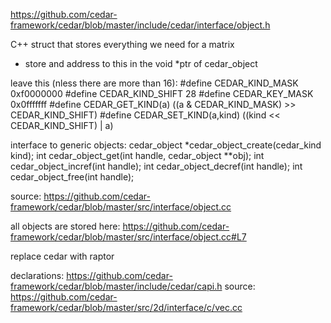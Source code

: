 https://github.com/cedar-framework/cedar/blob/master/include/cedar/interface/object.h

C++ struct that stores everything we need for a matrix
 - store and address to this in the void *ptr of cedar_object

leave this (nless there are more than 16):
#define CEDAR_KIND_MASK  0xf0000000
#define CEDAR_KIND_SHIFT 28
#define CEDAR_KEY_MASK 0x0fffffff
#define CEDAR_GET_KIND(a) ((a & CEDAR_KIND_MASK) >> CEDAR_KIND_SHIFT)
#define CEDAR_SET_KIND(a,kind) ((kind << CEDAR_KIND_SHIFT) | a)

interface to generic objects:
cedar_object *cedar_object_create(cedar_kind kind);
int cedar_object_get(int handle, cedar_object **obj);
int cedar_object_incref(int handle);
int cedar_object_decref(int handle);
int cedar_object_free(int handle);

source: https://github.com/cedar-framework/cedar/blob/master/src/interface/object.cc

all objects are stored here:
https://github.com/cedar-framework/cedar/blob/master/src/interface/object.cc#L7

replace cedar with raptor

declarations:
https://github.com/cedar-framework/cedar/blob/master/include/cedar/capi.h
source:
https://github.com/cedar-framework/cedar/blob/master/src/2d/interface/c/vec.cc
